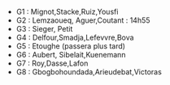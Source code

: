 * G1 : Mignot,Stacke,Ruiz,Yousfi
* G2 : Lemzaoueq, Aguer,Coutant : 14h55
* G3 : Sieger, Petit
* G4 : Delfour,Smadja,Lefevvre,Bova
* G5 : Etoughe (passera plus tard)
* G6 : Aubert, Sibelait,Kuenemann 
* G7 : Roy,Dasse,Lafon
* G8 : Gbogbohoundada,Arieudebat,Victoras
